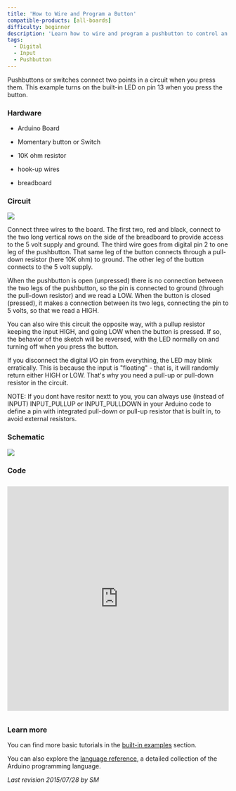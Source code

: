 ```yaml
---
title: 'How to Wire and Program a Button'
compatible-products: [all-boards]
difficulty: beginner
description: 'Learn how to wire and program a pushbutton to control an LED.'
tags: 
  - Digital
  - Input
  - Pushbutton
---
```


Pushbuttons or switches connect two points in a circuit when you press them.  This example turns on the built-in LED on pin 13 when you press the button.

### Hardware

- Arduino Board

- Momentary button or Switch

- 10K ohm resistor

- hook-up wires

- breadboard

### Circuit

![](assets/circuit.png)

Connect three wires to the board. The first two, red and black, connect to the two long vertical rows on the side of the breadboard to provide access to the 5 volt supply and ground. The third wire goes from digital pin 2 to one leg of the pushbutton.  That same leg of the button connects through a pull-down resistor (here 10K ohm) to ground. The other leg of the button connects to the 5 volt supply.

When the pushbutton is open (unpressed) there is no connection between the two legs of the pushbutton, so the pin is connected to ground (through the pull-down resistor) and we read a LOW.  When the button is closed (pressed), it makes a connection between its two legs, connecting the pin to 5 volts, so that we read a HIGH.

You can also wire this circuit the opposite way, with a pullup resistor keeping the input HIGH, and going LOW when the button is pressed.  If so, the behavior of the sketch will be reversed, with the LED normally on and turning off when you press the button.

If you disconnect the digital I/O pin from everything, the LED may blink erratically.  This is because the input is "floating" - that is, it will randomly return either HIGH or LOW.  That's why you need a pull-up or pull-down resistor in the circuit.

NOTE: If you dont have resitor nextt to you, you can always use (instead of INPUT) INPUT_PULLUP or INPUT_PULLDOWN in your Arduino code to define a pin with integrated pull-down or pull-up resistor that is built in, to avoid external resistors.

### Schematic


![](assets/schematic.png)

### Code

<iframe src='https://create.arduino.cc/example/builtin/02.Digital%5CButton/Button/preview?embed&snippet' style='height:510px;width:100%;margin:10px 0' frameborder='0'></iframe>

### Learn more

You can find more basic tutorials in the [built-in examples](/built-in-examples) section.

You can also explore the [language reference](https://www.arduino.cc/reference/en/), a detailed collection of the Arduino programming language.

*Last revision 2015/07/28 by SM*
